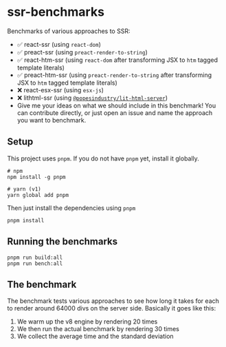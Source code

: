 # ssr-benchmarks

Benchmarks of various approaches to SSR:
- ✅ react-ssr (using `react-dom`)
- ✅ preact-ssr (using `preact-render-to-string`)
- ✅ react-htm-ssr (using `react-dom` after transforming JSX to `htm` tagged template literals)
- ✅ preact-htm-ssr (using `preact-render-to-string` after transforming JSX to `htm` tagged template literals)
- ❌ react-esx-ssr (using `esx-js`) 
- ❌ lithtml-ssr (using [`@popesindustry/lit-html-server`](https://github.com/popeindustries/lit-html-server))
- Give me your ideas on what we should include in this benchmark! You can contribute directly, or just open an issue and name the approach you want to benchmark.

## Setup
This project uses `pnpm`. If you do not have `pnpm` yet, install it globally.
```
# npm
npm install -g pnpm

# yarn (v1)
yarn global add pnpm
```

Then just install the dependencies using `pnpm`
```
pnpm install
```

## Running the benchmarks
```
pnpm run build:all
pnpm run bench:all
```

## The benchmark
The benchmark tests various approaches to see how long it takes for each to render around 64000 divs on the server side. Basically it goes like this:
1. We warm up the v8 engine by rendering 20 times
2. We then run the actual benchmark by rendering 30 times
3. We collect the average time and the standard deviation
